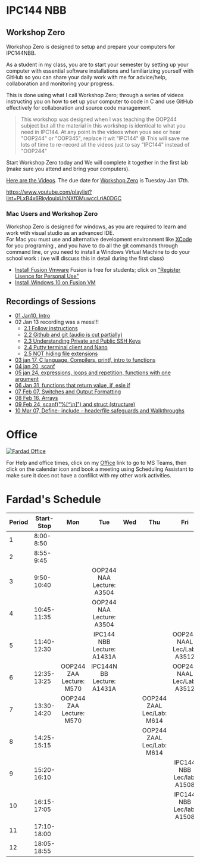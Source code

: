 # IPC144 NBB  


## Workshop Zero
Workshop Zero is designed to setup and prepare your computers for IPC144NBB.

As a student in my class, you are to start your semester by setting up your computer with essential software installations and familiarizing yourself with GitHub so you can share your daily work with me for advice/help, collaboration and monitoring your progress. 

This is done using what I call Workshop Zero; through a series of videos instructing you on how to set up your computer to code in C and use GitHub effectively for collaboration and source code management.

> This workshop was designed when I was teaching the OOP244 subject but all the material in this workshop is identical to what you need in IPC144. At any point in the videos when yous see or hear "OOP244" or "OOP345", replace it wit "IPC144" :smile: This will save me lots of time to re-record all the videos just to say "IPC144" instead of "OOP244"
 
Start Workshop Zero today and We will complete it together in the first lab (make sure you attend and bring your computers). 

[Here are the Videos](https://www.youtube.com/playlist?list=PLxB4x6RkylouixUhNXf0MuwccLriA0DGC). The due date for [Workshop Zero](https://www.youtube.com/playlist?list=PLxB4x6RkylouixUhNXf0MuwccLriA0DGC) is Tuesday Jan 17th.

https://www.youtube.com/playlist?list=PLxB4x6RkylouixUhNXf0MuwccLriA0DGC

### Mac Users and Workshop Zero
Workshop Zero is designed for windows, as you are required to learn and work with visual studio as an advanced IDE.<br />
For Mac you must use and alternative development environment like [XCode](https://www.cs.auckland.ac.nz/~paul/C/Mac/xcode/) for you programing , and you have to do all the git commands through command line, or you need to install a Windows Virtual Machine to do your school work : (we will discuss this in detail during the first class)
- [Install Fusion Vmware](https://www.vmware.com/ca/products/fusion/fusion-evaluation.html) Fusion is free for students; click on ["Register Lisence for Personal Use"](https://customerconnect.vmware.com/web/vmware/evalcenter?p=fusion-player-personal) 
- [Install Windows 10 on Fusion VM](https://www.groovypost.com/howto/create-custom-virtual-machine-vmware-fusion/)

## Recordings of Sessions
- [01 Jan10, Intro](https://youtu.be/Ljptg09jLkE)
- 02 Jan 13 recording was a mess!!!
  - [2.1 Follow instructions](https://youtu.be/7dkyxRrWTzE)
  - [2.2 Github and git (audio is cut partially)](https://youtu.be/Ba0dy2WH5W8)
  - [2.3 Understanding Private and Public SSH Keys](https://youtu.be/NqtpAnJXl3Q)
  - [2.4 Putty terminal client and Nano](https://youtu.be/s-7vAe_eZEQ)
  - [2.5 NOT hiding file extensions](https://youtu.be/ILufutqAUHs)
- [03 jan 17, C language, Compilers, printf, intro to functions](https://youtu.be/PeqJElhuTHA)
- [04 jan 20, scanf](https://youtu.be/WoEq8qcXv2g)
- [05 jan 24, expressions, loops and repetition, functions with one argument](https://youtu.be/Y0xm_OQx8Ak)
- [06 Jan 31, functions that return value, if, esle if](https://youtu.be/4wSsqcPRpYY)
- [07 Feb 07, Switches and Output Formatting](https://youtu.be/KPT1dGuO9-4)
- [08 Feb 16, Arrays](https://youtu.be/Q_4q1M_xuj8)
- [09 Feb 24, scanf("%[^\n]") and struct (structure)](https://youtu.be/mcPFfnAc4OA)
- [10 Mar 07, Define- include - headerfile safeguards and Walkthroughs ](https://youtu.be/Bxz0fj4xImk)

# Office
[![Fardad Office](images/244Office.png)](https://teams.microsoft.com/l/channel/19%3adWp8NHtKn8C43A1EsfN70Dkxi00NNSdWT5H_5RzVDI41%40thread.tacv2/General?groupId=c8867f6e-1fdd-4571-851b-6f5907940a53&tenantId=eb34f74a-58e7-4a8b-9e59-433e4c412757)

For Help and office times, click on my  [Office](https://teams.microsoft.com/l/channel/19%3adWp8NHtKn8C43A1EsfN70Dkxi00NNSdWT5H_5RzVDI41%40thread.tacv2/General?groupId=c8867f6e-1fdd-4571-851b-6f5907940a53&tenantId=eb34f74a-58e7-4a8b-9e59-433e4c412757) link to go to MS Teams, then click on the calendar icon and book a meeting using Scheduling Assistant to make sure it does not have a confilict with my other work activities.

# Fardad's Schedule
| Period | Start-Stop  | Mon | Tue | Wed | Thu | Fri |
|--------|-------------|:-----------------:|:-----------------:|:-----------------:|:-----------------:|:-----------------:|
| 1      | 8:00-8:50   |     |     |     |      |    |
| 2      | 8:55-9:45   |     |     |     |      |     |
| 3      | 9:50-10:40  |     |   OOP244 NAA <br /> Lecture: A3504   |     |     |        |
| 4      | 10:45-11:35 |     |  OOP244 NAA <br /> Lecture: A3504  |     |    |      |
| 5      | 11:40-12:30 |   |  IPC144 NBB <br /> Lecture: A1431A   |     |     |  OOP244 NAAL <br /> Lec/Lab: A3512  |
| 6      | 12:35-13:25 |  OOP244 ZAA <br /> Lecture: M570   |  IPC144N BB <br /> Lecture: A1431A    |      |      |   OOP244 NAAL <br /> Lec/Lab: A3512     |
| 7      | 13:30-14:20 |  OOP244 ZAA <br /> Lecture: M570   |     |       |  OOP244 ZAAL <br /> Lec/Lab: M614    |      |
| 8      | 14:25-15:15 |     |       |     |  OOP244 ZAAL <br /> Lec/Lab: M614  |      |
| 9      | 15:20-16:10 |     |     |     |      |    IPC144 NBB <br /> Lec/lab: A1508    |
| 10     | 16:15-17:05 |     |     |    |      |   IPC144 NBB <br /> Lec/lab: A1508   |
| 11     | 17:10-18:00 |       |     |     |      |      |
| 12     | 18:05-18:55 |       |     |   |      |      |



